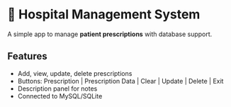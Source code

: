 # 🏥 Hospital Management System

A simple app to manage **patient prescriptions** with database support.

## Features
- Add, view, update, delete prescriptions  
- Buttons: Prescription | Prescription Data | Clear | Update | Delete | Exit  
- Description panel for notes  
- Connected to MySQL/SQLite 
